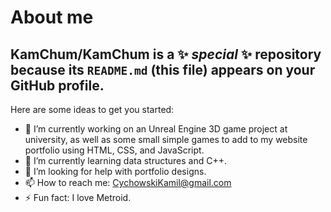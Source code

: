 # About me

**KamChum/KamChum** is a ✨ _special_ ✨ repository because its `README.md` (this file) appears on your GitHub profile.
---
Here are some ideas to get you started:

- 🔭 I’m currently working on an Unreal Engine 3D game project at university, as well as some small simple games to add to my website portfolio using HTML, CSS, and JavaScript.
- 🌱 I’m currently learning data structures and C++.
- 🤔 I’m looking for help with portfolio designs.
- 📫 How to reach me: CychowskiKamil@gmail.com
- ⚡ Fun fact: I love Metroid.

